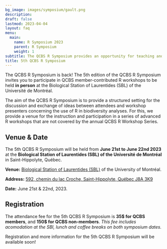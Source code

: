 ```yaml
---
bg_image: images/symposium/gault.png
description:
draft: false
lastmod: 2023-04-04
layout: faq
menu:
  main:
    name: R Symposium 2023
    parent: R Symposium
    weight: 1
subtitle: The QCBS R Symposium provides an opportunity for teaching and participation in a series of contributed R workshops about the application of biodiversity science analyses using R that are not offered during the annual QCBS R Workshop Series.
title: 5th QCBS R Symposium
---
```


The QCBS R Symposium is back! The 5th edition of the QCBS R Symposium invites you to participate in QCBS member-contributed R workshops to be held __in person__ at the Biological Station of Laurentides (SBL) of the Université de Montréal.

The aim of the QCBS R Symposium is to provide a structured setting for the discussion and exchange of ideas between attendees and workshop presenters concerning the use of R in biodiversity analyses. For this, we provide a venue for the instruction and participation in a series of advanced R workshops that are not covered by the annual QCBS R Workshop Series.

## Venue & Date

The 5th QCBS R Symposium will be held from __June 21st to June 22nd 2023__ at the __Biological Station of Laurentides (SBL) of the Université de Montréal__ in Saint-Hippolyte, Québec.

__Venue:__ [Biological Station of Laurentides (SBL)](https://sbl.umontreal.ca/accueil/) of the University of Montréal.

__Address:__ [592, chemin du lac Croche, Saint-Hippolyte, Québec J8A 3K9](https://www.google.com/maps/place/Biology+station+of+Laurentides/@45.9881552,-74.0079488,17z/data=!3m1!4b1!4m6!3m5!1s0x4ccf36477ea47e51:0x6a37c160e959433e!8m2!3d45.9881515!4d-74.0057601!16s%2Fg%2F11c70b66fg)

__Date:__ June 21st & 22nd, 2023.

## Registration

The attendance fee for the 5th QCBS R Symposium is __35$ for QCBS members__, and __150$ for QCBS non-members__. _This fee includes acomodation at the SBl, lunch and coffee breaks on both symposium dates._

Registration and more information for the 5th QCBS R Symposium will be available soon!



